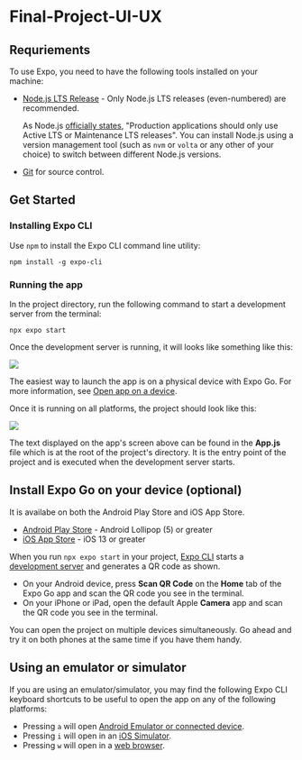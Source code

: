 # Final-Project-UI-UX

## Requriements

To use Expo, you need to have the following tools installed on your machine:

- [Node.js LTS Release](https://nodejs.org/en/) - Only Node.js LTS releases (even-numbered) are recommended.

  As Node.js [officially states](https://nodejs.org/en/about/releases/), "Production applications should only use Active LTS or Maintenance LTS releases". You can install Node.js using a version management tool (such as `nvm` or `volta` or any other of your choice) to switch between different Node.js versions.

- [Git](https://git-scm.com/) for source control.

## Get Started

### Installing Expo CLI

Use `npm` to install the Expo CLI command line utility:

```
npm install -g expo-cli
```

### Running the app

In the project directory, run the following command to start a development server from the terminal:

```
npx expo start
```

Once the development server is running, it will looks like something like this:

![](https://fullstackopen.com/static/e62bb0656434a7653cc59a0a4f720d62/5a190/25new.png)

The easiest way to launch the app is on a physical device with Expo Go. For more information, see [Open app on a device](https://docs.expo.dev/get-started/create-a-project#open-the-app-on-your-device).

Once it is running on all platforms, the project should look like this:

![](https://docs.expo.dev/static/images/tutorial/01-app-running-on-all-platforms.jpg)

The text displayed on the app's screen above can be found in the **App.js** file which is at the root of the project's directory. It is the entry point of the project and is executed when the development server starts.

## Install Expo Go on your device (optional)

It is availabe on both the Android Play Store and iOS App Store.

- [Android Play Store](https://play.google.com/store/apps/details?id=host.exp.exponent) - Android Lollipop (5) or greater
- [iOS App Store](https://apps.apple.com/app/expo-go/id982107779) - iOS 13 or greater

When you run `npx expo start` in your project, [Expo CLI](https://docs.expo.dev/more/expo-cli/) starts a [development server](https://docs.expo.dev/more/expo-cli/#develop) and generates a QR code as shown. 

- On your Android device, press **Scan QR Code** on the **Home** tab of the Expo Go app and scan the QR code you see in the terminal.
- On your iPhone or iPad, open the default Apple **Camera** app and scan the QR code you see in the terminal.

You can open the project on multiple devices simultaneously. Go ahead and try it on both phones at the same time if you have them handy.

## Using an emulator or simulator

If you are using an emulator/simulator, you may find the following Expo CLI keyboard shortcuts to be useful to open the app on any of the following platforms:
- Pressing `a` will open [Android Emulator or connected device](https://docs.expo.dev/workflow/android-studio-emulator).
- Pressing `i` will open in an [iOS Simulator](https://docs.expo.dev/workflow/ios-simulator).
- Pressing `w` will open in a [web browser](https://docs.expo.dev/workflow/web).
